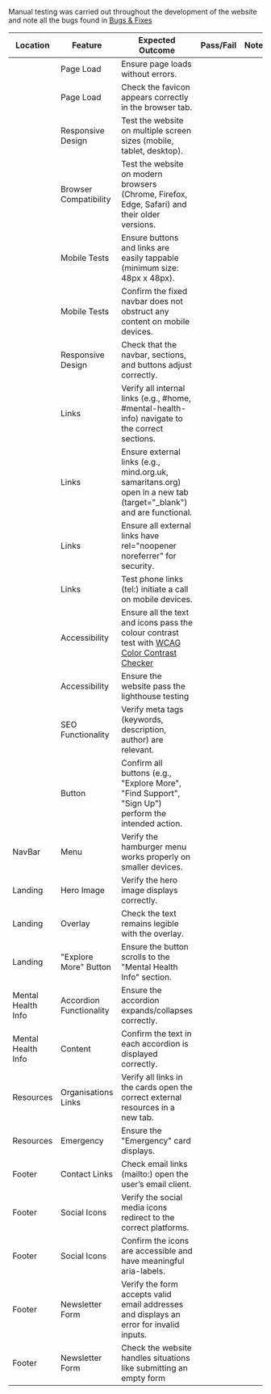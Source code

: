 Manual testing was carried out throughout the development of the website and note all the bugs found in [Bugs & Fixes](https://github.com/catrinlam/wellness-one#unfixed-bugs)

| Location           | Feature                 | Expected Outcome                                                                                                                                  | Pass/Fail | Notes |
| ------------------ | ----------------------- | ------------------------------------------------------------------------------------------------------------------------------------------------- | --------- | ----- |
|                    | Page Load               | Ensure page loads without errors.                                                                                                                 |           |       |
|                    | Page Load               | Check the favicon appears correctly in the browser tab.                                                                                           |           |       |
|                    | Responsive Design       | Test the website on multiple screen sizes (mobile, tablet, desktop).                                                                              |           |       |
|                    | Browser Compatibility   | Test the website on modern browsers (Chrome, Firefox, Edge, Safari) and their older versions.                                                     |           |       |
|                    | Mobile Tests            | Ensure buttons and links are easily tappable (minimum size: 48px x 48px).                                                                         |           |       |
|                    | Mobile Tests            | Confirm the fixed navbar does not obstruct any content on mobile devices.                                                                         |           |       |
|                    | Responsive Design       | Check that the navbar, sections, and buttons adjust correctly.                                                                                    |           |       |
|                    | Links                   | Verify all internal links (e.g., #home, #mental-health-info) navigate to the correct sections.                                                    |           |       |
|                    | Links                   | Ensure external links (e.g., mind.org.uk, samaritans.org) open in a new tab (target="_blank") and are functional.                                 |           |       |
|                    | Links                   | Ensure all external links have rel="noopener noreferrer" for security.                                                                            |           |       |
|                    | Links                   | Test phone links (tel:) initiate a call on mobile devices.                                                                                        |           |       |
|                    | Accessibility           | Ensure all the text and icons pass the colour contrast test with [WCAG Color Contrast Checker](https://accessibleweb.com/color-contrast-checker/) |           |       |
|                    | Accessibility           | Ensure the website pass the lighthouse testing                                                                                                    |           |       |
|                    | SEO Functionality       | Verify meta tags (keywords, description, author) are relevant.                                                                                    |           |       |
|                    | Button                  | Confirm all buttons (e.g., "Explore More", "Find Support", "Sign Up") perform the intended action.                                                |           |       |
| NavBar             | Menu                    | Verify the hamburger menu works properly on smaller devices.                                                                                      |           |       |
| Landing            | Hero Image              | Verify the hero image displays correctly.                                                                                                         |           |       |
| Landing            | Overlay                 | Check the text remains legible with the overlay.                                                                                                  |           |       |
| Landing            | "Explore More" Button   | Ensure the button scrolls to the "Mental Health Info" section.                                                                                    |           |       |
| Mental Health Info | Accordion Functionality | Ensure the accordion expands/collapses correctly.                                                                                                 |           |       |
| Mental Health Info | Content                 | Confirm the text in each accordion is displayed correctly.                                                                                        |           |       |
| Resources          | Organisations Links     | Verify all links in the cards open the correct external resources in a new tab.                                                                   |           |       |
| Resources          | Emergency               | Ensure the "Emergency" card displays.                                                                                                             |           |       |
| Footer             | Contact Links           | Check email links (mailto:) open the user’s email client.                                                                                         |           |       |
| Footer             | Social Icons            | Verify the social media icons redirect to the correct platforms.                                                                                  |           |       |
| Footer             | Social Icons            | Confirm the icons are accessible and have meaningful aria-labels.                                                                                 |           |       |
| Footer             | Newsletter Form         | Verify the form accepts valid email addresses and displays an error for invalid inputs.                                                           |           |       |
| Footer             | Newsletter Form         | Check the website handles situations like submitting an empty form                                                                                |           |